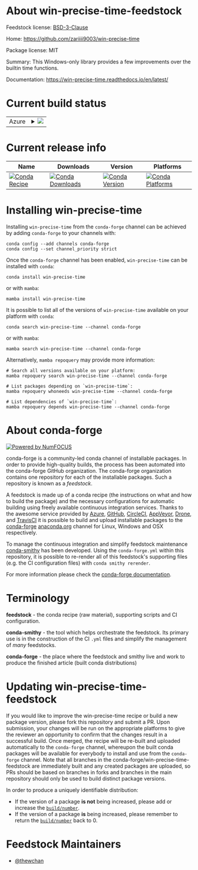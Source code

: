 About win-precise-time-feedstock
================================

Feedstock license: [BSD-3-Clause](https://github.com/conda-forge/win-precise-time-feedstock/blob/main/LICENSE.txt)

Home: https://github.com/zariiii9003/win-precise-time

Package license: MIT

Summary: This Windows-only library provides a few improvements over the builtin time functions.

Documentation: https://win-precise-time.readthedocs.io/en/latest/

Current build status
====================


<table>
    
  <tr>
    <td>Azure</td>
    <td>
      <details>
        <summary>
          <a href="https://dev.azure.com/conda-forge/feedstock-builds/_build/latest?definitionId=21204&branchName=main">
            <img src="https://dev.azure.com/conda-forge/feedstock-builds/_apis/build/status/win-precise-time-feedstock?branchName=main">
          </a>
        </summary>
        <table>
          <thead><tr><th>Variant</th><th>Status</th></tr></thead>
          <tbody><tr>
              <td>win_64_python3.10.____cpythonpython_implcpython</td>
              <td>
                <a href="https://dev.azure.com/conda-forge/feedstock-builds/_build/latest?definitionId=21204&branchName=main">
                  <img src="https://dev.azure.com/conda-forge/feedstock-builds/_apis/build/status/win-precise-time-feedstock?branchName=main&jobName=win&configuration=win%20win_64_python3.10.____cpythonpython_implcpython" alt="variant">
                </a>
              </td>
            </tr><tr>
              <td>win_64_python3.11.____cpythonpython_implcpython</td>
              <td>
                <a href="https://dev.azure.com/conda-forge/feedstock-builds/_build/latest?definitionId=21204&branchName=main">
                  <img src="https://dev.azure.com/conda-forge/feedstock-builds/_apis/build/status/win-precise-time-feedstock?branchName=main&jobName=win&configuration=win%20win_64_python3.11.____cpythonpython_implcpython" alt="variant">
                </a>
              </td>
            </tr><tr>
              <td>win_64_python3.12.____cpythonpython_implcpython</td>
              <td>
                <a href="https://dev.azure.com/conda-forge/feedstock-builds/_build/latest?definitionId=21204&branchName=main">
                  <img src="https://dev.azure.com/conda-forge/feedstock-builds/_apis/build/status/win-precise-time-feedstock?branchName=main&jobName=win&configuration=win%20win_64_python3.12.____cpythonpython_implcpython" alt="variant">
                </a>
              </td>
            </tr><tr>
              <td>win_64_python3.8.____cpythonpython_implcpython</td>
              <td>
                <a href="https://dev.azure.com/conda-forge/feedstock-builds/_build/latest?definitionId=21204&branchName=main">
                  <img src="https://dev.azure.com/conda-forge/feedstock-builds/_apis/build/status/win-precise-time-feedstock?branchName=main&jobName=win&configuration=win%20win_64_python3.8.____cpythonpython_implcpython" alt="variant">
                </a>
              </td>
            </tr><tr>
              <td>win_64_python3.9.____cpythonpython_implcpython</td>
              <td>
                <a href="https://dev.azure.com/conda-forge/feedstock-builds/_build/latest?definitionId=21204&branchName=main">
                  <img src="https://dev.azure.com/conda-forge/feedstock-builds/_apis/build/status/win-precise-time-feedstock?branchName=main&jobName=win&configuration=win%20win_64_python3.9.____cpythonpython_implcpython" alt="variant">
                </a>
              </td>
            </tr>
          </tbody>
        </table>
      </details>
    </td>
  </tr>
</table>

Current release info
====================

| Name | Downloads | Version | Platforms |
| --- | --- | --- | --- |
| [![Conda Recipe](https://img.shields.io/badge/recipe-win--precise--time-green.svg)](https://anaconda.org/conda-forge/win-precise-time) | [![Conda Downloads](https://img.shields.io/conda/dn/conda-forge/win-precise-time.svg)](https://anaconda.org/conda-forge/win-precise-time) | [![Conda Version](https://img.shields.io/conda/vn/conda-forge/win-precise-time.svg)](https://anaconda.org/conda-forge/win-precise-time) | [![Conda Platforms](https://img.shields.io/conda/pn/conda-forge/win-precise-time.svg)](https://anaconda.org/conda-forge/win-precise-time) |

Installing win-precise-time
===========================

Installing `win-precise-time` from the `conda-forge` channel can be achieved by adding `conda-forge` to your channels with:

```
conda config --add channels conda-forge
conda config --set channel_priority strict
```

Once the `conda-forge` channel has been enabled, `win-precise-time` can be installed with `conda`:

```
conda install win-precise-time
```

or with `mamba`:

```
mamba install win-precise-time
```

It is possible to list all of the versions of `win-precise-time` available on your platform with `conda`:

```
conda search win-precise-time --channel conda-forge
```

or with `mamba`:

```
mamba search win-precise-time --channel conda-forge
```

Alternatively, `mamba repoquery` may provide more information:

```
# Search all versions available on your platform:
mamba repoquery search win-precise-time --channel conda-forge

# List packages depending on `win-precise-time`:
mamba repoquery whoneeds win-precise-time --channel conda-forge

# List dependencies of `win-precise-time`:
mamba repoquery depends win-precise-time --channel conda-forge
```


About conda-forge
=================

[![Powered by
NumFOCUS](https://img.shields.io/badge/powered%20by-NumFOCUS-orange.svg?style=flat&colorA=E1523D&colorB=007D8A)](https://numfocus.org)

conda-forge is a community-led conda channel of installable packages.
In order to provide high-quality builds, the process has been automated into the
conda-forge GitHub organization. The conda-forge organization contains one repository
for each of the installable packages. Such a repository is known as a *feedstock*.

A feedstock is made up of a conda recipe (the instructions on what and how to build
the package) and the necessary configurations for automatic building using freely
available continuous integration services. Thanks to the awesome service provided by
[Azure](https://azure.microsoft.com/en-us/services/devops/), [GitHub](https://github.com/),
[CircleCI](https://circleci.com/), [AppVeyor](https://www.appveyor.com/),
[Drone](https://cloud.drone.io/welcome), and [TravisCI](https://travis-ci.com/)
it is possible to build and upload installable packages to the
[conda-forge](https://anaconda.org/conda-forge) [anaconda.org](https://anaconda.org/)
channel for Linux, Windows and OSX respectively.

To manage the continuous integration and simplify feedstock maintenance
[conda-smithy](https://github.com/conda-forge/conda-smithy) has been developed.
Using the ``conda-forge.yml`` within this repository, it is possible to re-render all of
this feedstock's supporting files (e.g. the CI configuration files) with ``conda smithy rerender``.

For more information please check the [conda-forge documentation](https://conda-forge.org/docs/).

Terminology
===========

**feedstock** - the conda recipe (raw material), supporting scripts and CI configuration.

**conda-smithy** - the tool which helps orchestrate the feedstock.
                   Its primary use is in the construction of the CI ``.yml`` files
                   and simplify the management of *many* feedstocks.

**conda-forge** - the place where the feedstock and smithy live and work to
                  produce the finished article (built conda distributions)


Updating win-precise-time-feedstock
===================================

If you would like to improve the win-precise-time recipe or build a new
package version, please fork this repository and submit a PR. Upon submission,
your changes will be run on the appropriate platforms to give the reviewer an
opportunity to confirm that the changes result in a successful build. Once
merged, the recipe will be re-built and uploaded automatically to the
`conda-forge` channel, whereupon the built conda packages will be available for
everybody to install and use from the `conda-forge` channel.
Note that all branches in the conda-forge/win-precise-time-feedstock are
immediately built and any created packages are uploaded, so PRs should be based
on branches in forks and branches in the main repository should only be used to
build distinct package versions.

In order to produce a uniquely identifiable distribution:
 * If the version of a package **is not** being increased, please add or increase
   the [``build/number``](https://docs.conda.io/projects/conda-build/en/latest/resources/define-metadata.html#build-number-and-string).
 * If the version of a package **is** being increased, please remember to return
   the [``build/number``](https://docs.conda.io/projects/conda-build/en/latest/resources/define-metadata.html#build-number-and-string)
   back to 0.

Feedstock Maintainers
=====================

* [@thewchan](https://github.com/thewchan/)

